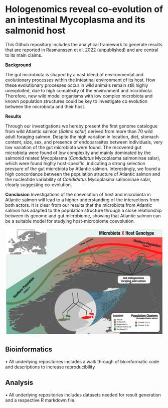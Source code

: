 # Hologenomics reveal co-evolution of an intestinal Mycoplasma and its salmonid host

This Github repository includes the analytical framework to generate results that are reported in Rasmunssen et al. 2022 (unpublished) and are central to its main claims.

**Background**

The gut microbiota is shaped by a vast blend of environmental and evolutionary processes within the intestinal environment of its host. How these evolutionary processes occur in wild animals remain still highly unexploited, due to high complexity of the environment and microbiota. Therefore, new wild model organisms with low complex microbiota and known population structures could be key to investigate co evolution between the microbiota and their host.

**Results**

Through our investigations we hereby present the first genome catalogue from wild Atlantic salmon (*Salmo salar*) derived from more than 70 wild adult foraging salmon. Despite the high variation in location, diet, stomach content, size, sex, and presence of endoparasites between individuals, very low variation of the gut microbiota were found. The recovered gut microbiota were found of low complexity and mainly dominated by the salmonid related Mycoplasma (*Candidatus* Mycoplasma salmoninae salar), which were found highly host-specific, indicating a strong selection pressure of the gut microbiota by Atlantic salmon. Interestingly, we found a high concordance between the population structure of Atlantic salmon and the nucleotide variability of *Candidatus* Mycoplasma salmoninae salar, clearly suggesting co-evolution.

**Conclusion**
Investigations of the coevolution of host and microbiota in Atlantic salmon will lead to a higher understanding of the interactions from both actors. It is clear from our results that the microbiota from Atlantic salmon has adapted to the population structure through a close relationship between its genome and gut microbiome, showing that Atlantic salmon can be a suitable model for studying host-microbiome coevolution.

![Graphical overview](.resources/Draft_Abstract.jpg)

## Bioinformatics
• All underlying repositories includes a walk through of bioinformatic code and descriptions to increase reproducibility

## Analysis
• All underlying repositories includes datasets needed for result generation and a respective R markdown file.
